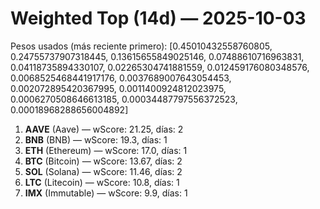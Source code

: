 # Weighted Top (14d) — 2025-10-03
Pesos usados (más reciente primero): [0.45010432558760805, 0.24755737907318445, 0.13615655849025146, 0.07488610716963831, 0.04118735894330107, 0.02265304741881559, 0.012459176080348576, 0.0068525468441917176, 0.0037689007643054453, 0.002072895420367995, 0.0011400924812023975, 0.0006270508646613185, 0.00034487797556372523, 0.00018968288656004892]
1. **AAVE** (Aave) — wScore: 21.25, días: 2
2. **BNB** (BNB) — wScore: 19.3, días: 1
3. **ETH** (Ethereum) — wScore: 17.0, días: 1
4. **BTC** (Bitcoin) — wScore: 13.67, días: 2
5. **SOL** (Solana) — wScore: 11.46, días: 2
6. **LTC** (Litecoin) — wScore: 10.8, días: 1
7. **IMX** (Immutable) — wScore: 9.9, días: 1